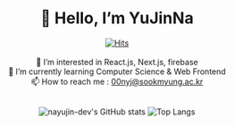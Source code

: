 
<div align="center">
  
# 👋 Hello, I’m YuJinNa
  
[![Hits](https://hits.seeyoufarm.com/api/count/incr/badge.svg?url=https%3A%2F%2Fgithub.com%2Fnayujin-dev&count_bg=%23F3B5F7&title_bg=%23D7D4D4&icon=&icon_color=%23E7E7E7&title=hits&edge_flat=false)](https://hits.seeyoufarm.com)
<br/><br/>
👀 I’m interested in React.js, Next.js, firebase<br/>
🌱 I’m currently learning Computer Science & Web Frontend<br/>
📫 How to reach me : 00nyj@sookmyung.ac.kr
<br/><br/>

  
![nayujin-dev's GitHub stats](https://github-readme-stats.vercel.app/api?username=nayujin-dev&show_icons=true&theme=cobalt) ![Top Langs](https://github-readme-stats.vercel.app/api/top-langs/?username=nayujin-dev&layout=compact&theme=cobalt) 
</div>
<!---
nayujin-dev/nayujin-dev is a ✨ special ✨ repository because its `README.md` (this file) appears on your GitHub profile.
You can click the Preview link to take a look at your changes.
--->

